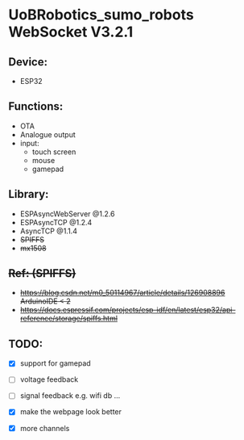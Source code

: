 # UoBRobotics_sumo_robots WebSocket V3.2.1

## Device:
* ESP32

## Functions:
* OTA
* Analogue output
* input:
  * touch screen
  * mouse
  * gamepad

## Library:
* ESPAsyncWebServer @1.2.6
* ESPAsyncTCP @1.2.4
* AsyncTCP @1.1.4
* <del>SPIFFS
* <del>mx1508

## <del>Ref: (SPIFFS)
* <del>https://blog.csdn.net/m0_50114967/article/details/126908896 ArduinoIDE < 2
* <del>https://docs.espressif.com/projects/esp-idf/en/latest/esp32/api-reference/storage/spiffs.html

## TODO:
- [x] support for gamepad
- [ ] voltage feedback
- [ ] signal feedback e.g. wifi db ...
- [x] make the webpage look better
- [x] more channels

